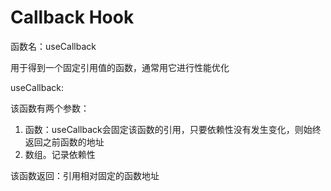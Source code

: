 # Callback Hook

函数名：useCallback

用于得到一个固定引用值的函数，通常用它进行性能优化

useCallback:

该函数有两个参数：

1. 函数：useCallback会固定该函数的引用，只要依赖性没有发生变化，则始终返回之前函数的地址
2. 数组。记录依赖性

该函数返回：引用相对固定的函数地址